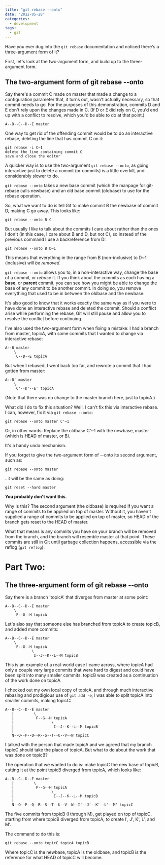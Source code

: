 ```yaml
---
title: "git rebase --onto"
date: "2012-05-28"
categories:
  - development
tags:
  - git
---
```


Have you ever dug into the `git rebase` documentation and noticed there's a three-argument form of it?

<!--more-->

First, let's look at the two-argument form, and build up to the three-argument form.

## The two-argument form of git rebase --onto

Say there's a commit C made on master that made a change to a configuration parameter that, it turns out, wasn't actually necessary, so that commit needs to go. For the purposes of this demonstration, commits D and E don't rely upon the changes made in C. &#40;If D or E did rely on C, you'd end up with a conflict to resolve, which you'd be able to do at that point.&#41;

    A--B--C--D--E master


One way to get rid of the offending commit would be to do an interactive rebase, deleting the line that has commit C on it:

    git rebase -i C~1
    delete the line containing commit C
    save and close the editor

A quicker way is to use the two-argument `git rebase --onto`, as going interactive just to delete a commit &#40;or commits&#41; is a little overkill, and considerably slower to do.

`git rebase --onto` takes a new base commit &#40;which the manpage for git-rebase calls newbase&#41; and an old base commit &#40;oldbase&#41; to use for the rebase operation.

So, what we want to do is tell Git to make commit B the newbase of commit D, making C go away. This looks like:

    git rebase --onto B C

But usually I like to talk about the commits I care about rather than the ones I don't &#40;in this case, I care about B and D, but not C&#41;, so instead of the previous command I use a backreference from D:

    git rebase --onto B D~1

This means that everything in the range from B &#40;non-inclusive&#41; to D~1 &#40;inclusive&#41; *will be removed*.

`git rebase --onto` allows you to, in a non-interactive way, change the base of a commit, or *rebase* it. If you think about the commits as each having a **base**, or **parent** commit, you can see how you might be able to change the base of any commit to be another commit. In doing so, you remove everything that used to be in between the oldbase and the newbase.

It's also good to know that it works exactly the same way as if you were to have done an interactive rebase and deleted the commit. Should a conflict arise while performing the rebase, Git will still pause and allow you to resolve the conflict before continuing.

I've also used the two-argument form when fixing a mistake: I had a branch from master, topicA, with some commits that I wanted to change via interactive rebase:

    A--B master
        \
         C--D--E topicA

But when I rebased, I went back too far, and rewrote a commit that I had gotten from master:

    A--B' master
        \
         C'--D'--E' topicA

&#40;Note that there was no change to the master branch here, just to topicA.&#41;

What did I do to fix this situation? Well, I can't fix this via interactive rebase. I can, however, fix it via `git rebase --onto`:

    git rebase --onto master C'~1


Or, in other words: Replace the oldbase C'~1 with the newbase, master &#40;which is HEAD of master, or B&#41;.

It's a handy undo mechanism.

If you forget to give the two-argument form of --onto its second argument, such as:

    git rebase --onto master


..it will be the same as doing:

    git reset --hard master

**You probably don't want this.**

Why is this? The second argument &#40;the oldbase&#41; is required if you want a range of commits to be applied on top of master. Without it, you haven't supplied a range of commits to be applied on top of master, so HEAD of the branch gets reset to the HEAD of master.

What that means is any commits you have on your branch will be removed from the branch, and the branch will resemble master at that point. These commits are still in Git until garbage collection happens, accessible via the reflog &#40;`git reflog`&#41;.

# Part Two:

## The three-argument form of git rebase --onto

Say there is a branch 'topicA' that diverges from master at some point:

    A--B--C--D--E master
        \
         F--G--H topicA


Let's also say that someone else has branched from topicA to create topicB, and added more commits:

    A--B--C--D--E master
        \
         F--G--H topicA
                \
                 I--J--K--L--M topicB


This is an example of a real-world case I came across, where topicA had only a couple very large commits that were hard to digest and could have been split into many smaller commits. topicB was created as a continuation of the work done on topicA.

I checked out my own local copy of topicA, and through much interactive rebasing and prodigious use of `git add -e`, I was able to split topicA into smaller commits, making topicC:

    A--B--C--D--E master
       |         \
       |          F--G--H topicA
       |                 \
       |                  I--J--K--L--M topicB
       |
       N--O--P--Q--R--S--T--U--V--W topicC


I talked with the person that made topicA and we agreed that my branch topicC should take the place of topicA. But what to do about the work that was done on topicB?

The operation that we wanted to do is: make topicC the new base of topicB, cutting it at the point topicB diverged from topicA, which looks like:

    A--B--C--D--E master
       |         \
       |          F--G--H topicA
       |                 \
       |                  I--J--K--L--M topicB
       |
       N--O--P--Q--R--S--T--U--V--W--I'--J'--K'--L'--M' topicC


The five commits from topicB &#40;I through M&#41;, get played on top of topicC, starting from where topicB diverged from topicA, to create I', J', K', L', and M'.

The command to do this is:

    git rebase --onto topicC topicA topicB

Where topicC is the newbase, topicA is the oldbase, and topicB is the reference for what HEAD of topicC will become.
